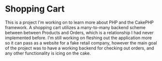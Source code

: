 # Shopping Cart

This is a project I'm working on to learn more about PHP and the CakePHP framework. 
A shopping cart utilizes a many-to-many backend scheme between between Products and Orders, which is a relationship I had never implemented before.
I'm still working on fleshing out the application more so it can pass as a website for a fake retail company, however the main goal of the project was to have a working backend for checking out orders, and any other functionality is icing on the cake.
